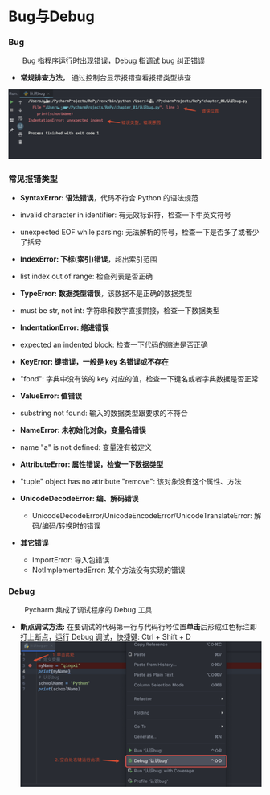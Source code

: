 # Bug与Debug
### Bug
&emsp;&emsp;Bug 指程序运行时出现错误，Debug 指调试 bug 纠正错误
*  **常规排查方法**， 通过控制台显示报错查看报错类型排查

![](/assets/QQ20200918-134520@2x.png)

### 常见报错类型
*  **SyntaxError: 语法错误**，代码不符合 Python 的语法规范 
 *  invalid character in identifier: 有无效标识符，检查一下中英文符号
 *  unexpected EOF while parsing: 无法解析的符号，检查一下是否多了或者少了括号 
    
            
*  **IndexError: 下标(索引)错误**，超出索引范围
 *  list index out of range: 检查列表是否正确 
      
                    
*  **TypeError: 数据类型错误**，该数据不是正确的数据类型
 *  must be str, not int: 字符串和数字直接拼接，检查一下数据类型    
    
                            
*  **IndentationError: 缩进错误**
 *  expected an indented block: 检查一下代码的缩进是否正确     
     
                       
*  **KeyError: 键错误，一般是 key 名错误或不存在**
 *  "fond": 字典中没有该的 key 对应的值，检查一下键名或者字典数据是否正常   
      
                  
*  **ValueError: 值错误**
 *  substring not found: 输入的数据类型跟要求的不符合
       
                                   
*  **NameError: 未初始化对象，变量名错误**
  *  name "a" is not defined: 变量没有被定义 
       
                                 
*  **AttributeError: 属性错误，检查一下数据类型**
  * "tuple" object has no attribute "remove": 该对象没有这个属性、方法  
      
                    
* **UnicodeDecodeError: 编、解码错误**
  * UnicodeDecodeError/UnicodeEncodeError/UnicodeTranslateError: 解码/编码/转换时的错误


* **其它错误**
  * ImportError: 导入包错误
  * NotImplementedError: 某个方法没有实现的错误
       
### Debug
&emsp;&emsp; Pycharm 集成了调试程序的 Debug 工具
*  **断点调试方法:** 在要调试的代码第一行与代码行号位置**单击**后形成红色标注即打上断点，运行 Debug 调试，快捷键: Ctrl + Shift + D
![](/assets/QQ20200918-135812@2x.png)










   










       
    
    
      

